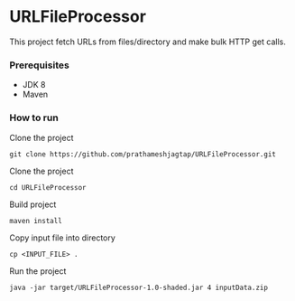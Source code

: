 # URLFileProcessor

This project fetch URLs from files/directory and make bulk HTTP get calls.

### Prerequisites

* JDK 8
* Maven

### How to run

Clone the project
```
git clone https://github.com/prathameshjagtap/URLFileProcessor.git
```

Clone the project
```
cd URLFileProcessor
```

Build project
```
maven install
```

Copy input file into directory
```
cp <INPUT_FILE> .
```

Run the project
```
java -jar target/URLFileProcessor-1.0-shaded.jar 4 inputData.zip
```

